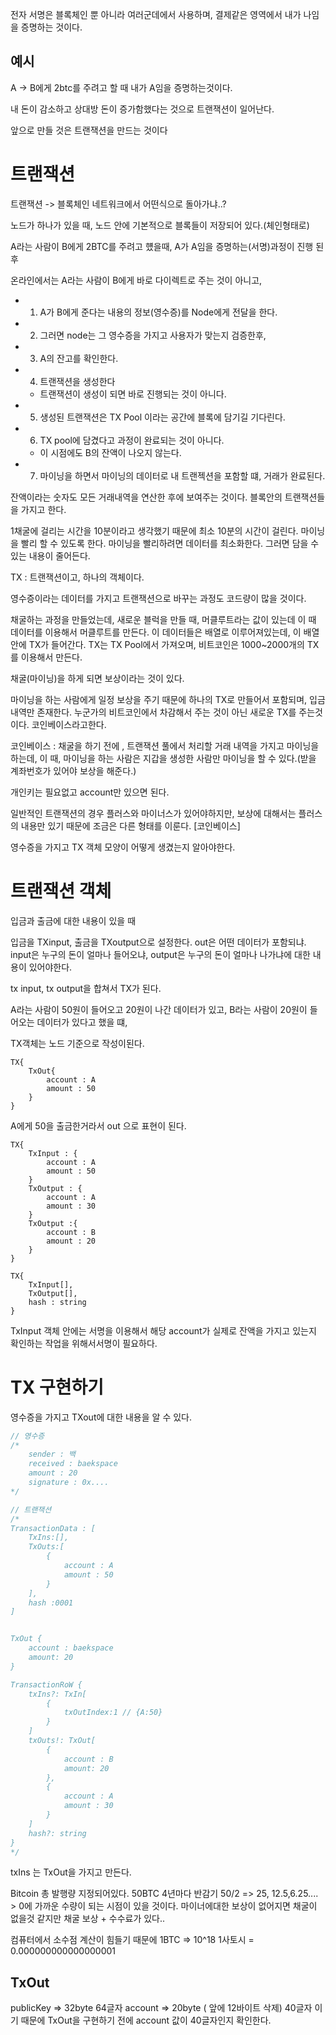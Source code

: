전자 서명은 블록체인 뿐 아니라 여러군데에서 사용하며, 결제같은 영역에서 내가 나임을 증명하는 것이다.

## 예시

A -> B에게 2btc를 주려고 할 때 내가 A임을 증명하는것이다.

내 돈이 감소하고 상대방 돈이 증가함했다는 것으로 트랜잭션이 일어난다.

앞으로 만들 것은 트랜잭션을 만드는 것이다

# 트랜잭션

트랜잭션 -> 블록체인 네트워크에서 어떤식으로 돌아가냐..?

노드가 하나가 있을 때, 노드 안에 기본적으로 블록들이 저장되어 있다.(체인형태로)

A라는 사람이 B에게 2BTC를 주려고 헀을때, A가 A임을 증명하는(서명)과정이 진행 된 후

온라인에서는 A라는 사람이 B에게 바로 다이렉트로 주는 것이 아니고,

-   1. A가 B에게 준다는 내용의 정보(영수증)를 Node에게 전달을 한다.

-   2. 그러면 node는 그 영수증을 가지고 사용자가 맞는지 검증한후,

-   3. A의 잔고를 확인한다.

-   4. 트랜잭션을 생성한다

    -   트랜잭션이 생성이 되면 바로 진행되는 것이 아니다.

-   5. 생성된 트랜잭션은 TX Pool 이라는 공간에 블록에 담기길 기다린다.

-   6. TX pool에 담겼다고 과정이 완료되는 것이 아니다.

    -   이 시점에도 B의 잔액이 나오지 않는다.

-   7. 마이닝을 하면서 마이닝의 데이터로 내 트랜젝션을 포함할 떄, 거래가 완료된다.

잔액이라는 숫자도 모든 거래내역을 연산한 후에 보여주는 것이다. 블록안의 트랜잭션들을 가지고 한다.

1채굴에 걸리는 시간을 10분이라고 생각했기 때문에 최소 10분의 시간이 걸린다.
마이닝을 빨리 할 수 있도록 한다.
마이닝을 빨리하려면 데이터를 최소화한다.
그러면 담을 수 있는 내용이 줄어든다.

TX : 트랜잭션이고, 하나의 객체이다.

영수증이라는 데이터를 가지고 트랜잭션으로 바꾸는 과정도 코드량이 많을 것이다.

채굴하는 과정을 만들었는데, 새로운 블럭을 만들 때, 머클루트라는 값이 있는데 이 때 데이터를 이용해서 머클루트를 만든다.
이 데이터들은 배열로 이루어져있는데, 이 배열안에 TX가 들어간다. TX는 TX Pool에서 가져오며, 비트코인은 1000~2000개의 TX를 이용해서 만든다.

채굴(마이닝)을 하게 되면 보상이라는 것이 있다.

마이닝을 하는 사람에게 일정 보상을 주기 때문에 하나의 TX로 만들어서 포함되며,
입금 내역만 존재한다. 누군가의 비트코인에서 차감해서 주는 것이 아닌 새로운 TX를 주는것이다. 코인베이스라고한다.

코인베이스 : 채굴을 하기 전에 , 트랜잭션 풀에서 처리할 거래 내역을 가지고 마이닝을 하는데, 이 때, 마이닝을 하는 사람은 지갑을 생성한 사람만 마이닝을 할 수 있다.(받을 계좌번호가 있어야 보상을 해준다.)

개인키는 필요없고 account만 있으면 된다.

일반적인 트랜잭션의 경우 플러스와 마이너스가 있어야하지만, 보상에 대해서는 플러스의 내용만 있기 때문에 조금은 다른 형태를 이룬다. [코인베이스]

영수증을 가지고 TX 객체 모양이 어떻게 생겼는지 알아야한다.

# 트랜잭션 객체

입금과 출금에 대한 내용이 있을 때

입금을 TXinput, 출금을 TXoutput으로 설정한다.
out은 어떤 데이터가 포함되냐.
input은 누구의 돈이 얼마나 들어오냐,
output은 누구의 돈이 얼마나 나가냐에 대한 내용이 있어야한다.

tx input, tx output을 합쳐서 TX가 된다.

A라는 사람이 50원이 들어오고 20원이 나간 데이터가 있고,
B라는 사람이 20원이 들어오는 데이터가 있다고 했을 떄,

TX객체는 노드 기준으로 작성이된다.

```
TX{
    TxOut{
        account : A
        amount : 50
    }
}
```

A에게 50을 출금한거라서 out 으로 표현이 된다.

```
TX{
    TxInput : {
        account : A
        amount : 50
    }
    TxOutput : {
        account : A
        amount : 30
    }
    TxOutput :{
        account : B
        amount : 20
    }
}
```

```
TX{
    TxInput[],
    TxOutput[],
    hash : string
}
```

TxInput 객체 안에는 서명을 이용해서 해당 account가 실제로 잔액을 가지고 있는지 확인하는 작업을 위해서서명이 필요하다.

# TX 구현하기

영수증을 가지고 TXout에 대한 내용을 알 수 있다.

```ts
// 영수증
/*
    sender : 백
    received : baekspace
    amount : 20
    signature : 0x....
*/

// 트랜잭션
/*
TransactionData : [
    TxIns:[],
    TxOuts:[
        {
            account : A
            amount : 50
        }
    ],
    hash :0001
]


TxOut {
    account : baekspace
    amount: 20
}

TransactionRoW {
    txIns?: TxIn[
        {
            txOutIndex:1 // {A:50}
        }
    ]
    txOuts!: TxOut[
        {
            account : B
            amount: 20
        },
        {
            account : A
            amount : 30
        }
    ]
    hash?: string
}
*/
```

txIns 는 TxOut을 가지고 만든다.

Bitcoin 총 발행량 지정되어있다.
50BTC
4년마다 반감기 50/2 => 25, 12.5,6.25.... > 0에 가까운 수량이 되는 시점이 있을 것이다.
마이너에대한 보상이 없어지면 채굴이 없을것 같지만
채굴 보상 + 수수료가 있다..

컴퓨터에서 소수점 계산이 힘들기 때문에 1BTC => 10^18
1사토시 = 0.000000000000000001

## TxOut

publicKey => 32byte 64글자
account => 20byte ( 앞에 12바이트 삭제) 40글자
이기 때문에 TxOut을 구현하기 전에 account 값이 40글자인지 확인한다.
